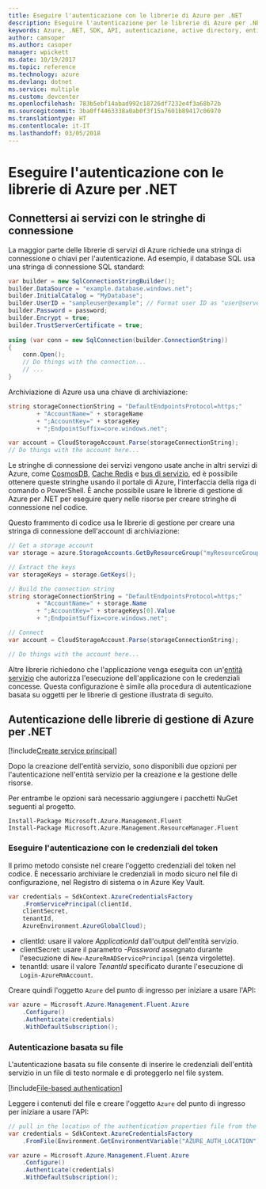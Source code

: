 ```yaml
---
title: Eseguire l'autenticazione con le librerie di Azure per .NET
description: Eseguire l'autenticazione per le librerie di Azure per .NET
keywords: Azure, .NET, SDK, API, autenticazione, active directory, entità servizio
author: camsoper
ms.author: casoper
manager: wpickett
ms.date: 10/19/2017
ms.topic: reference
ms.technology: azure
ms.devlang: dotnet
ms.service: multiple
ms.custom: devcenter
ms.openlocfilehash: 783b5ebf14abad992c18726df7232e4f3a68b72b
ms.sourcegitcommit: 3ba0ff4463338a0ab0f3f15a7601b89417c06970
ms.translationtype: HT
ms.contentlocale: it-IT
ms.lasthandoff: 03/05/2018
---
```

# <a name="authenticate-with-the-azure-libraries-for-net"></a>Eseguire l'autenticazione con le librerie di Azure per .NET

## <a name="connect-to-services-with-connection-strings"></a>Connettersi ai servizi con le stringhe di connessione

La maggior parte delle librerie di servizi di Azure richiede una stringa di connessione o chiavi per l'autenticazione. Ad esempio, il database SQL usa una stringa di connessione SQL standard:

```csharp
var builder = new SqlConnectionStringBuilder();
builder.DataSource = "example.database.windows.net";
builder.InitialCatalog = "MyDatabase";
builder.UserID = "sampleuser@example"; // Format user ID as "user@server"
builder.Password = password;
builder.Encrypt = true;
builder.TrustServerCertificate = true;
                
using (var conn = new SqlConnection(builder.ConnectionString))
{
    conn.Open();
    // Do things with the connection...
    // ...
}
```

Archiviazione di Azure usa una chiave di archiviazione:

```csharp
string storageConnectionString = "DefaultEndpointsProtocol=https;"
        + "AccountName=" + storageName
        + ";AccountKey=" + storageKey
        + ";EndpointSuffix=core.windows.net";

var account = CloudStorageAccount.Parse(storageConnectionString);
// Do things with the account here...
```

Le stringhe di connessione dei servizi vengono usate anche in altri servizi di Azure, come [CosmosDB](/azure/documentdb/documentdb-dotnet-application#a-nametoc395637769astep-5-wiring-up-azure-cosmos-db), [Cache Redis](/azure/redis-cache/cache-dotnet-how-to-use-azure-redis-cache) e [bus di servizio](/azure/service-bus-messaging/service-bus-dotnet-get-started-with-queues), ed è possibile ottenere queste stringhe usando il portale di Azure, l'interfaccia della riga di comando o PowerShell.  È anche possibile usare le librerie di gestione di Azure per .NET per eseguire query nelle risorse per creare stringhe di connessione nel codice. 

Questo frammento di codice usa le librerie di gestione per creare una stringa di connessione dell'account di archiviazione:

```csharp
// Get a storage account
var storage = azure.StorageAccounts.GetByResourceGroup("myResourceGroup", "myStorageAccount");

// Extract the keys
var storageKeys = storage.GetKeys();

// Build the connection string
string storageConnectionString = "DefaultEndpointsProtocol=https;"
        + "AccountName=" + storage.Name
        + ";AccountKey=" + storageKeys[0].Value
        + ";EndpointSuffix=core.windows.net";

// Connect
var account = CloudStorageAccount.Parse(storageConnectionString);

// Do things with the account here...
```

Altre librerie richiedono che l'applicazione venga eseguita con un'[entità servizio](https://docs.microsoft.com/azure/active-directory/develop/active-directory-application-objects) che autorizza l'esecuzione dell'applicazione con le credenziali concesse. Questa configurazione è simile alla procedura di autenticazione basata su oggetti per le librerie di gestione illustrata di seguito.

## <a name="mgmt-auth"></a>Autenticazione delle librerie di gestione di Azure per .NET

[!include[Create service principal](includes/create-sp.md)]

Dopo la creazione dell'entità servizio, sono disponibili due opzioni per l'autenticazione nell'entità servizio per la creazione e la gestione delle risorse.

Per entrambe le opzioni sarà necessario aggiungere i pacchetti NuGet seguenti al progetto.

```
Install-Package Microsoft.Azure.Management.Fluent
Install-Package Microsoft.Azure.Management.ResourceManager.Fluent
```

### <a name="authenticate-with-token-credentials"></a>Eseguire l'autenticazione con le credenziali del token

Il primo metodo consiste nel creare l'oggetto credenziali del token nel codice.  È necessario archiviare le credenziali in modo sicuro nel file di configurazione, nel Registro di sistema o in Azure Key Vault.

```csharp
var credentials = SdkContext.AzureCredentialsFactory
    .FromServicePrincipal(clientId,
    clientSecret,
    tenantId, 
    AzureEnvironment.AzureGlobalCloud);
```

- clientId: usare il valore *ApplicationId* dall'output dell'entità servizio.
- clientSecret: usare il parametro *-Password* assegnato durante l'esecuzione di `New-AzureRmADServicePrincipal` (senza virgolette).
- tenantId: usare il valore *TenantId* specificato durante l'esecuzione di `Login-AzureRmAccount`.

Creare quindi l'oggetto `Azure` del punto di ingresso per iniziare a usare l'API:

```csharp
var azure = Microsoft.Azure.Management.Fluent.Azure
    .Configure()
    .Authenticate(credentials)
    .WithDefaultSubscription();
```

### <a name="mgmt-file"></a>Autenticazione basata su file

L'autenticazione basata su file consente di inserire le credenziali dell'entità servizio in un file di testo normale e di proteggerlo nel file system.

[!include[File-based authentication](includes/file-based-auth.md)]

Leggere i contenuti del file e creare l'oggetto `Azure` del punto di ingresso per iniziare a usare l'API:

```csharp
// pull in the location of the authentication properties file from the environment 
var credentials = SdkContext.AzureCredentialsFactory
    .FromFile(Environment.GetEnvironmentVariable("AZURE_AUTH_LOCATION"));

var azure = Microsoft.Azure.Management.Fluent.Azure
    .Configure()
    .Authenticate(credentials)
    .WithDefaultSubscription();
```
